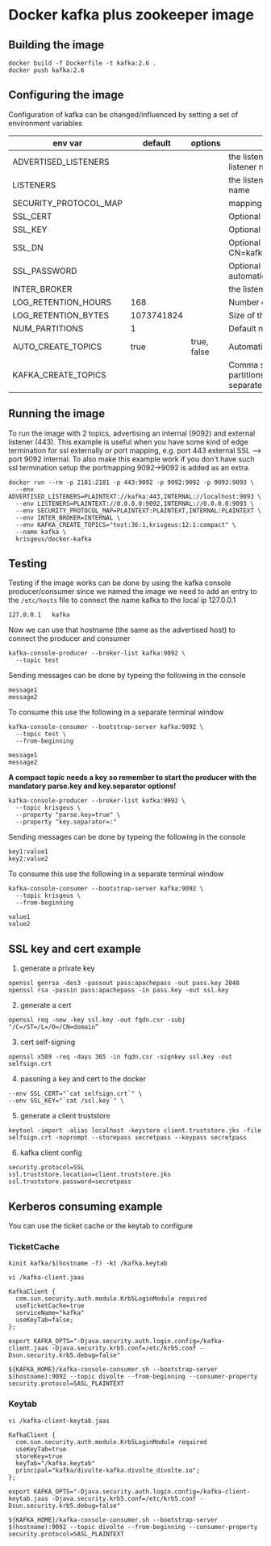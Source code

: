 # Docker kafka plus zookeeper image

## Building the image
```
docker build -f Dockerfile -t kafka:2.6 .
docker push kafka:2.6
```

## Configuring the image

Configuration of kafka can be changed/influenced by setting a set of environment variables



|env var|default|options|description|
| --- | --- | --- | --- |  
| ADVERTISED_LISTENERS |  |  | the listeners advertised to the outside world with associated listener name |
| LISTENERS  |  |  | the listeners being created by the broker with their associated name |
| SECURITY_PROTOCOL_MAP  |  |  |  mapping from the listener names to security protocol |
| SSL_CERT |  |  |  Optional pem certificate |
| SSL_KEY  |  |  |  Optional ssl private key |
| SSL_DN |  |  |  Optional subject to use for the generated certificate, e.g. CN=kafka.example.com,OU=data,O=example,L=Kris,S=Geus,C=NL |
| SSL_PASSWORD |  |  |  Optional password to use for the store and key otherwise will be automatically generated |
| INTER_BROKER  |  |  |  the listener name the internal connections will use |
| LOG\_RETENTION_HOURS | 168 |   | Number of hours the messages are kept in the topic log |
| LOG\_RETENTION_BYTES | 1073741824 |  | Size of the topic logs at which pruning will take place|
| NUM_PARTITIONS | 1 |  | Default number of partitions for a topic | 
| AUTO\_CREATE_TOPICS | true | true, false | Automatically create a topic when messages are produced | 
| KAFKA\_CREATE_TOPICS |  |  | Comma separated list op topics to create. Topic can specify partitions, replication and cleanup.policy by appending a colon separated list of these configurations | 



## Running the image
To run the image with 2 topics, advertising an internal (9092) and external listener (443). This example is useful when you have some kind 
of edge termination for ssl externally or port mapping, e.g. port 443 external SSL --> port 9092 internal. To also make this example work if you don't have such ssl termination setup the portmapping 9092->9092 is added as an extra.

```
docker run --rm -p 2181:2181 -p 443:9092 -p 9092:9092 -p 9093:9093 \
  --env ADVERTISED_LISTENERS=PLAINTEXT://kafka:443,INTERNAL://localhost:9093 \
  --env LISTENERS=PLAINTEXT://0.0.0.0:9092,INTERNAL://0.0.0.0:9093 \
  --env SECURITY_PROTOCOL_MAP=PLAINTEXT:PLAINTEXT,INTERNAL:PLAINTEXT \
  --env INTER_BROKER=INTERNAL \
  --env KAFKA_CREATE_TOPICS="test:36:1,krisgeus:12:1:compact" \
  --name kafka \
  krisgeus/docker-kafka
```

## Testing

Testing if the image works can be done by using the kafka console producer/consumer
since we named the image we need to add an entry to the `/etc/hosts` file to connect the name kafka to the local ip 127.0.0.1

```
127.0.0.1	kafka
```

Now we can use that hostname (the same as the advertised host) to connect the producer and consumer

```
kafka-console-producer --broker-list kafka:9092 \
  --topic test
```

Sending messages can be done by typeing the following in the console
```
message1
message2
```

To consume this use the following in a separate terminal window

```
kafka-console-consumer --bootstrap-server kafka:9092 \
  --topic test \
  --from-beginning
  
message1
message2
```

__A compact topic needs a key so remember to start the producer with the mandatory parse.key and key.separator options!__

```
kafka-console-producer --broker-list kafka:9092 \
  --topic krisgeus \
  --property "parse.key=true" \
  --property "key.separator=:"
```

Sending messages can be done by typeing the following in the console
```
key1:value1
key2:value2
```

To consume this use the following in a separate terminal window

```
kafka-console-consumer --bootstrap-server kafka:9092 \
  --topic krisgeus \
  --from-beginning
  
value1
value2
```
## SSL key and cert example

1. generate a private key

```
openssl genrsa -des3 -passout pass:apachepass -out pass.key 2048
openssl rsa -passin pass:apachepass -in pass.key -out ssl.key
```

2. generate a cert

```
openssl req -new -key ssl.key -out fqdn.csr -subj "/C=/ST=/L=/O=/CN=domain”
```

3. cert self-signing 

```
openssl x509 -req -days 365 -in fqdn.csr -signkey ssl.key -out selfsign.crt
```

4. passning a key and cert to the docker

```
--env SSL_CERT="`cat selfsign.crt`" \
--env SSL_KEY="`cat /ssl.key`" \
```

5. generate a client truststore

```
keytool -import -alias localhost -keystore client.truststore.jks -file selfsign.crt -noprompt --storepass secretpass --keypass secretpass
```

6. kafka client config

```
security.protocol=SSL
ssl.truststore.location=client.truststore.jks
ssl.truststore.password=secretpass
```

## Kerberos consuming example

You can use the ticket cache or the keytab to configure

### TicketCache
`kinit kafka/$(hostname -f) -kt /kafka.keytab`

`vi /kafka-client.jaas`

```
KafkaClient {
  com.sun.security.auth.module.Krb5LoginModule required
  useTicketCache=true
  serviceName="kafka"
  useKeyTab=false;
};
```

```
export KAFKA_OPTS="-Djava.security.auth.login.config=/kafka-client.jaas -Djava.security.krb5.conf=/etc/krb5.conf -Dsun.security.krb5.debug=false"

${KAFKA_HOME}/kafka-console-consumer.sh --bootstrap-server $(hostname):9092 --topic divolte --from-beginning --consumer-property security.protocol=SASL_PLAINTEXT
```

### Keytab

`vi /kafka-client-keytab.jaas`

```
KafkaClient {
  com.sun.security.auth.module.Krb5LoginModule required
  useKeyTab=true
  storeKey=true
  keyTab="/kafka.keytab"
  principal="kafka/divolte-kafka.divolte_divolte.io";
};
```

```
export KAFKA_OPTS="-Djava.security.auth.login.config=/kafka-client-keytab.jaas -Djava.security.krb5.conf=/etc/krb5.conf -Dsun.security.krb5.debug=false"

${KAFKA_HOME}/kafka-console-consumer.sh --bootstrap-server $(hostname):9092 --topic divolte --from-beginning --consumer-property security.protocol=SASL_PLAINTEXT
```
